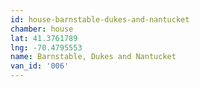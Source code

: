 ```yaml
---
id: house-barnstable-dukes-and-nantucket
chamber: house
lat: 41.3761789
lng: -70.4795553
name: Barnstable, Dukes and Nantucket
van_id: '006'
---
```

